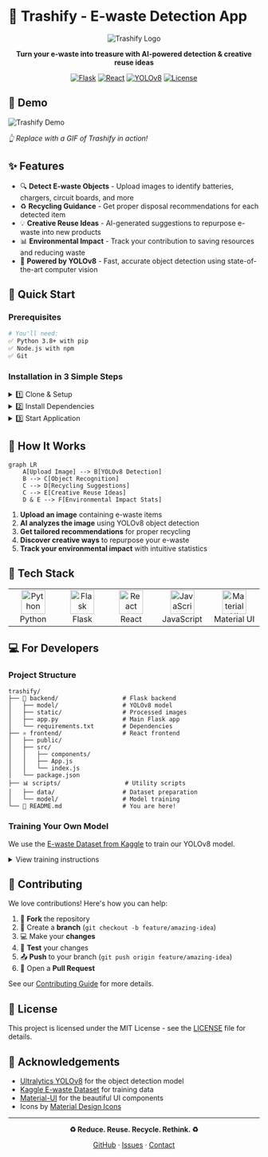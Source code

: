 # 🌱 Trashify - E-waste Detection App

<div align="center">

![Trashify Logo](https://img.shields.io/badge/🔄-Trashify-4CAF50?style=for-the-badge&labelColor=black)

**Turn your e-waste into treasure with AI-powered detection & creative reuse ideas**

[![Flask](https://img.shields.io/badge/backend-Flask-blue.svg)](https://flask.palletsprojects.com/)
[![React](https://img.shields.io/badge/frontend-React-61DAFB.svg)](https://reactjs.org/)
[![YOLOv8](https://img.shields.io/badge/AI-YOLOv8-yellow.svg)](https://github.com/ultralytics/ultralytics)
[![License](https://img.shields.io/badge/license-MIT-green.svg)](LICENSE)

</div>

## 📱 Demo

<!-- Add a GIF or screenshot of your application here -->
![Trashify Demo](https://via.placeholder.com/800x400?text=Trashify+Demo+GIF)

*👆 Replace with a GIF of Trashify in action!*

## ✨ Features

- 🔍 **Detect E-waste Objects** - Upload images to identify batteries, chargers, circuit boards, and more
- ♻️ **Recycling Guidance** - Get proper disposal recommendations for each detected item
- 💡 **Creative Reuse Ideas** - AI-generated suggestions to repurpose e-waste into new products
- 📊 **Environmental Impact** - Track your contribution to saving resources and reducing waste
- 🤖 **Powered by YOLOv8** - Fast, accurate object detection using state-of-the-art computer vision

## 🚀 Quick Start

### Prerequisites

```bash
# You'll need:
✅ Python 3.8+ with pip
✅ Node.js with npm
✅ Git
```

### Installation in 3 Simple Steps

<details>
<summary>1️⃣ Clone & Setup</summary>

```bash
# Clone repository
git clone https://github.com/yourusername/trashify.git
cd trashify

# Set up Python environment
python -m venv venv
source venv/bin/activate  # On Windows: venv\Scripts\activate
```
</details>

<details>
<summary>2️⃣ Install Dependencies</summary>

```bash
# Install backend dependencies
cd backend
pip install -r requirements.txt

# Install frontend dependencies
cd ../frontend
npm install
```
</details>

<details>
<summary>3️⃣ Start Application</summary>

```bash
# Choose your OS:

# Windows
start.bat

# macOS/Linux
chmod +x start.sh
./start.sh
```

Then open http://localhost:3000 in your browser! 🎉
</details>

## 🧠 How It Works

```mermaid
graph LR
    A[Upload Image] --> B[YOLOv8 Detection]
    B --> C[Object Recognition]
    C --> D[Recycling Suggestions]
    C --> E[Creative Reuse Ideas]
    D & E --> F[Environmental Impact Stats]
```

1. **Upload an image** containing e-waste items
2. **AI analyzes the image** using YOLOv8 object detection
3. **Get tailored recommendations** for proper recycling
4. **Discover creative ways** to repurpose your e-waste
5. **Track your environmental impact** with intuitive statistics

## 🔧 Tech Stack

<table>
  <tr>
    <td align="center" width="96">
      <img src="https://cdn.jsdelivr.net/gh/devicons/devicon/icons/python/python-original.svg" width="48" height="48" alt="Python" />
      <br>Python
    </td>
    <td align="center" width="96">
      <img src="https://cdn.jsdelivr.net/gh/devicons/devicon/icons/flask/flask-original.svg" width="48" height="48" alt="Flask" />
      <br>Flask
    </td>
    <td align="center" width="96">
      <img src="https://cdn.jsdelivr.net/gh/devicons/devicon/icons/react/react-original.svg" width="48" height="48" alt="React" />
      <br>React
    </td>
    <td align="center" width="96">
      <img src="https://cdn.jsdelivr.net/gh/devicons/devicon/icons/javascript/javascript-original.svg" width="48" height="48" alt="JavaScript" />
      <br>JavaScript
    </td>
    <td align="center" width="96">
      <img src="https://cdn.jsdelivr.net/gh/devicons/devicon/icons/materialui/materialui-original.svg" width="48" height="48" alt="Material UI" />
      <br>Material UI
    </td>
  </tr>
</table>

## 💻 For Developers

### Project Structure

```
trashify/
├── 🐍 backend/                  # Flask backend
│   ├── model/                  # YOLOv8 model
│   ├── static/                 # Processed images
│   ├── app.py                  # Main Flask app
│   └── requirements.txt        # Dependencies
├── ⚛️ frontend/                 # React frontend
│   ├── public/
│   ├── src/
│   │   ├── components/
│   │   ├── App.js
│   │   └── index.js
│   └── package.json
├── 📊 scripts/                  # Utility scripts
│   ├── data/                   # Dataset preparation
│   └── model/                  # Model training
└── 📝 README.md                 # You are here!
```

### Training Your Own Model

We use the [E-waste Dataset from Kaggle](https://www.kaggle.com/datasets/kaustubh2402/ewaste-dataset) to train our YOLOv8 model.

<details>
<summary>View training instructions</summary>

```bash
# 1. Download the dataset
cd scripts/data
python prepare_dataset.py --input-dir "path/to/ewaste-dataset" --output-dir ../../datasets/ewaste

# 2. Train the model
cd ../model
python train_yolo.py --data ../../datasets/ewaste/data.yaml --pretrained --epochs 50
```
</details>

## 🤝 Contributing

We love contributions! Here's how you can help:

1. 🍴 **Fork** the repository
2. 🌿 Create a **branch** (`git checkout -b feature/amazing-idea`)
3. 💻 Make your **changes**
4. 🧪 **Test** your changes
5. 📤 **Push** to your branch (`git push origin feature/amazing-idea`)
6. 🔄 Open a **Pull Request**

See our [Contributing Guide](CONTRIBUTING.md) for more details.

## 📄 License

This project is licensed under the MIT License - see the [LICENSE](LICENSE) file for details.

## 🙏 Acknowledgements

- [Ultralytics YOLOv8](https://github.com/ultralytics/ultralytics) for the object detection model
- [Kaggle E-waste Dataset](https://www.kaggle.com/datasets/kaustubh2402/ewaste-dataset) for training data
- [Material-UI](https://mui.com/) for the beautiful UI components
- Icons by [Material Design Icons](https://materialdesignicons.com/)

---

<div align="center">

**♻️ Reduce. Reuse. Recycle. Rethink. ♻️**

[GitHub](https://github.com/yourusername/trashify) · [Issues](https://github.com/yourusername/trashify/issues) · [Contact](mailto:your.email@example.com)

</div> 